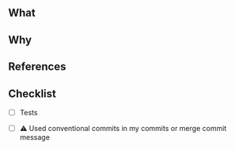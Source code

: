 ## What

<!--
  Describe what changes are being made, e.g. which feature/bug is being
  developed/fixed in this PR? How did you verify the changes in this PR?
-->

## Why

<!-- Describe why are these changes necessary? -->

## References

<!-- Add identifier for issue tickets, links to other PRs, etc. -->

## Checklist

<!-- Remove this section if not applicable to your changes -->

- [ ] Tests
- [ ] ⚠️ Used conventional commits in my commits or merge commit message



